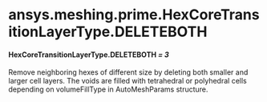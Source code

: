 # ansys.meshing.prime.HexCoreTransitionLayerType.DELETEBOTH



#### HexCoreTransitionLayerType.DELETEBOTH *= 3*

Remove neighboring hexes of different size by deleting both smaller and larger cell layers. The voids are filled with tetrahedral or polyhedral cells depending on volumeFillType in AutoMeshParams structure.

<!-- !! processed by numpydoc !! -->

